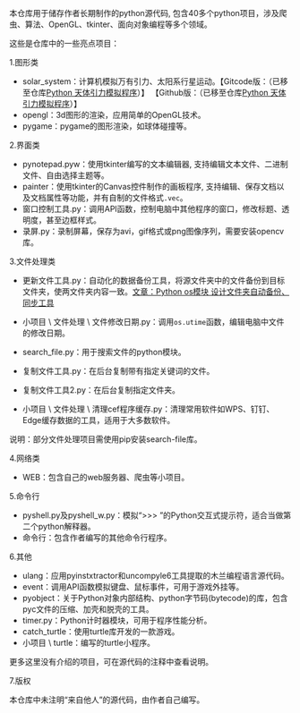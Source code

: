 本仓库用于储存作者长期制作的python源代码, 包含40多个python项目，涉及爬虫、算法、OpenGL、tkinter、面向对象编程等多个领域。 

这些是仓库中的一些亮点项目：

1.图形类
- solar_system：计算机模拟万有引力、太阳系行星运动。【Gitcode版：（已移至仓库[Python 天体引力模拟程序](https://gitcode.net/qfcy_/python-gravity-simulation)）】
【Github版：（已移至仓库[Python 天体引力模拟程序](https://github.com/qfcy/python-gravity-simulation)）】
- opengl：3d图形的渲染，应用简单的OpenGL技术。
- pygame：pygame的图形渲染，如球体碰撞等。

2.界面类
- pynotepad.pyw：使用tkinter编写的文本编辑器, 支持编辑文本文件、二进制文件、自由选择主题等。
- painter：使用tkinter的Canvas控件制作的画板程序, 支持编辑、保存文档以及文档属性等功能，并有自制的文件格式`.vec`。
- 窗口控制工具.py：调用API函数，控制电脑中其他程序的窗口，修改标题、透明度，甚至边框样式。
- 录屏.py：录制屏幕，保存为avi，gif格式或png图像序列，需要安装opencv库。

3.文件处理类
- 更新文件工具.py：自动化的数据备份工具，将源文件夹中的文件备份到目标文件夹，使两文件夹内容一致。[文章：Python os模块 设计文件夹自动备份、同步工具](https://blog.csdn.net/qfcy_/article/details/125897258)
- 小项目 \ 文件处理 \ 文件修改日期.py：调用`os.utime`函数，编辑电脑中文件的修改日期。

- search_file.py：用于搜索文件的python模块。
- 复制文件工具.py：在后台复制带有指定关键词的文件。
- 复制文件工具2.py：在后台复制指定文件夹。
- 小项目 \ 文件处理 \ 清理cef程序缓存.py：清理常用软件如WPS、钉钉、Edge缓存数据的工具，适用于大多数软件。

说明：部分文件处理项目需使用pip安装search-file库。

4.网络类
- WEB：包含自己的web服务器、爬虫等小项目。

5.命令行
- pyshell.py及pyshell_w.py：模拟“>>> ”的Python交互式提示符，适合当做第二个python解释器。
- 命令行：包含作者编写的其他命令行程序。

6.其他
- ulang：应用pyinstxtractor和uncompyle6工具提取的木兰编程语言源代码。
- event：调用API函数模拟键盘、鼠标事件，可用于游戏外挂等。
- pyobject：关于Python对象内部结构、python字节码(bytecode)的库，包含pyc文件的压缩、加壳和脱壳的工具。
- timer.py：Python计时器模块，可用于程序性能分析。
- catch_turtle：使用turtle库开发的一款游戏。
- 小项目 \ turtle：编写的turtle小程序。

更多这里没有介绍的项目，可在源代码的注释中查看说明。

7.版权

本仓库中未注明“来自他人”的源代码，由作者自己编写。